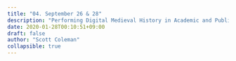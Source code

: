 ```yaml
---
title: "04. September 26 & 28"
description: "Performing Digital Medieval History in Academic and Public Spaces."
date: 2020-01-28T00:10:51+09:00
draft: false
author: "Scott Coleman"
collapsible: true
---
```

